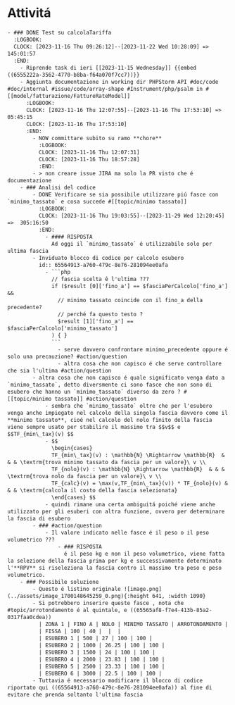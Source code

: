# Attivitá
	- ### DONE Test su calcolaTariffa
	  :LOGBOOK:
	  CLOCK: [2023-11-16 Thu 09:26:12]--[2023-11-22 Wed 10:28:09] =>  145:01:57
	  :END:
		- Riprende task di ieri [[2023-11-15 Wednesday]] {{embed ((6555222a-3562-4770-b8ba-f64a070f7cc7))}}
		- Aggiunta documentazione in working dir PHPStorm API #doc/code #doc/internal #issue/code/array-shape #Instrument/php/psalm in #[[model/fatturazione/FattureRateModel]]
		  :LOGBOOK:
		  CLOCK: [2023-11-16 Thu 12:07:55]--[2023-11-16 Thu 17:53:10] =>  05:45:15
		  CLOCK: [2023-11-16 Thu 17:53:10]
		  :END:
			- NOW committare subito su ramo **chore**
			  :LOGBOOK:
			  CLOCK: [2023-11-16 Thu 12:07:31]
			  CLOCK: [2023-11-16 Thu 18:57:28]
			  :END:
			- > non creare issue JIRA ma solo la PR visto che é documentazione
		- ### Analisi del codice
			- DONE Verificare se sia possibile utilizzare piú fasce con `minimo_tassato` e cosa succede #[[topic/minimo tassato]]
			  :LOGBOOK:
			  CLOCK: [2023-11-16 Thu 19:03:55]--[2023-11-29 Wed 12:20:45] =>  305:16:50
			  :END:
				- #### RISPOSTA
				  Ad oggi il `minimo_tassato` é utilizzabile solo per ultima fascia
			- Inviduato blocco di codice per calcolo esubero
			  id:: 65564913-a760-479c-8e76-281094ee0afa
				- ```php
				  // fascia scelta ê l'ultima ???
				  if ($result [0]['fino_a'] == $fasciaPerCalcolo['fino_a'] &&
				  	// minimo tassato coincide con il fino_a della precedente?
				  	// perché fa questo testo ?
				  	$result [1]['fino_a'] == $fasciaPerCalcolo['minimo_tassato']
				  ) { }
				  ```
					- serve davvero confrontare minimo_precedente oppure é solo una precauzione? #action/question
					- altra cosa che non capisco é che serve controllare che sia l'ultima #action/question
			- altra cosa che non capisco é quale significato venga dato a `minimo_tassato`, detto diversmente ci sono fasce che non sono di esubero che hanno un `minimo_tassato` diverso da zero ? #[[topic/minimo tassato]] #action/question
				- sembra che `minimo_tassato` oltre che per l'esubero venga anche impiegato nel calcolo della singola fascia davvero come il **minimo tassato**, cioé nel calcolo del nolo finito della fascia viene sempre usato per stabilire il massimo tra $$v$$ e $$TF_{min\_tax}(v) $$
				- $$
				  \begin{cases}
				  TF_{min\_tax}(v) : \mathbb{N} \Rightarrow \mathbb{R}  & & & \textrm{trova minimo tassato da fascia per un valore}\ v \\
				  TF_{nolo}(v) : \mathbb{N} \Rightarrow \mathbb{R}  & & & \textrm{trova nolo da fascia per un valore}\ v \\
				  TF_{calc}(v) = \max(v,TF_{min\_tax}(v)) * TF_{nolo}(v) & & & \textrm{calcola il costo della fascia selezionata}
				  \end{cases} $$
				- quindi rimane una certa ambiguitá poiché viene anche utilizzato per gli esuberi con altra funzione, ovvero per determinare la fascia di esubero
			- ### #action/question
				- Il valore indicato nelle fasce é il peso o il peso volumetrico ???
					- ### RISPOSTA
					  é il peso kg e non il peso volumetrico, viene fatta la selezione della fascia prima per kg e successivamente determinato l'**RPV** si riseleziona la fascia contro il massimo tra peso e peso volumetrico.
		- ### Possibile soluzione
			- Questo é listino originale ![image.png](../assets/image_1700148645259_0.png){:height 641, :width 1090}
			- Si potrebbero inserire queste fasce , nota che #topic/arrotondamento é al quintale, e ((65565af8-f7e4-413b-85a2-0317faa0cdea))
			  | ZONA 1 | FINO A | NOLO | MINIMO TASSATO | ARROTONDAMENTO |
			  | FISSA | 100 | 40 |  |  |
			  | ESUBERO 1 | 500 | 27 | 100 | 100 |
			  | ESUBERO 2 | 1000 | 26.25 | 100 | 100 |
			  | ESUBERO 3 | 1500 | 24 | 100 | 100 |
			  | ESUBERO 4 | 2000 | 23.83 | 100 | 100 |
			  | ESUBERO 5 | 2500 | 23.33 | 100 | 100 |
			  | ESUBERO 6 | 3000 | 22.5 | 100 | 100 |
			- Tuttavia é necessario modificare il blocco di codice riportato qui ((65564913-a760-479c-8e76-281094ee0afa)) al fine di evitare che prenda soltanto l'ultima fascia